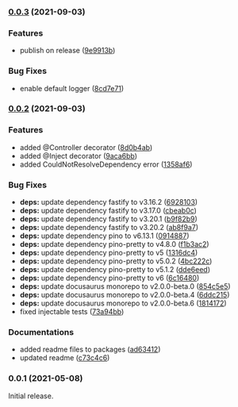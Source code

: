 ### [0.0.3](https://github.com/hornts/horn/compare/0.0.2...0.0.3) (2021-09-03)


### Features

* publish on release ([9e9913b](https://github.com/hornts/horn/commit/9e9913bb43ca91876bbafd728108349efb6c71ca))


### Bug Fixes

* enable default logger ([8cd7e71](https://github.com/hornts/horn/commit/8cd7e7141a3275b4cf6814560927381f52940b61))

### [0.0.2](https://github.com/hornts/horn/compare/0.0.1...0.0.2) (2021-09-03)


### Features

* added @Controller decorator ([8d0b4ab](https://github.com/hornts/horn/commit/8d0b4ab0895ac74a389e2d48ed0e6b01ed6c5eba))
* added @Inject decorator ([9aca6bb](https://github.com/hornts/horn/commit/9aca6bb0037e74a11385872790c147751a9a6a3a))
* added CouldNotResolveDependency error ([1358af6](https://github.com/hornts/horn/commit/1358af61bce257b523ed5a3ed14a8d8ab377cceb))


### Bug Fixes

* **deps:** update dependency fastify to v3.16.2 ([6928103](https://github.com/hornts/horn/commit/69281039a46e7fede4d842f85602792757f4fbf6))
* **deps:** update dependency fastify to v3.17.0 ([cbeab0c](https://github.com/hornts/horn/commit/cbeab0c61dd337eb409111eba5b8ddfe6788baff))
* **deps:** update dependency fastify to v3.20.1 ([b9f82b9](https://github.com/hornts/horn/commit/b9f82b9bbab8caa59c04e4b9aee4084709ed7f9c))
* **deps:** update dependency fastify to v3.20.2 ([ab8f9a7](https://github.com/hornts/horn/commit/ab8f9a7a80621f52c49fda546cce9b23f3448018))
* **deps:** update dependency pino to v6.13.1 ([0914887](https://github.com/hornts/horn/commit/091488727c393cbcc6267222aaa320dec85adb85))
* **deps:** update dependency pino-pretty to v4.8.0 ([f1b3ac2](https://github.com/hornts/horn/commit/f1b3ac2ddf216d9c942faeb7e4f8fd2c59871044))
* **deps:** update dependency pino-pretty to v5 ([1316dc4](https://github.com/hornts/horn/commit/1316dc462f5da4c1bc84cd0132f2c5c77c1996b3))
* **deps:** update dependency pino-pretty to v5.0.2 ([4bc222c](https://github.com/hornts/horn/commit/4bc222ce174d09b651ccb9775ed3e8c3f38a00f6))
* **deps:** update dependency pino-pretty to v5.1.2 ([dde6eed](https://github.com/hornts/horn/commit/dde6eed12adce509370e856385c4817ab271d019))
* **deps:** update dependency pino-pretty to v6 ([6c16480](https://github.com/hornts/horn/commit/6c164800155e15f713c8b306d1430d97257ac5e8))
* **deps:** update docusaurus monorepo to v2.0.0-beta.0 ([854c5e5](https://github.com/hornts/horn/commit/854c5e545b2e823d59a4ac6ee1da57dcb01bd8bb))
* **deps:** update docusaurus monorepo to v2.0.0-beta.4 ([6ddc215](https://github.com/hornts/horn/commit/6ddc215bafc1b17fef28c3575da6be289303eb10))
* **deps:** update docusaurus monorepo to v2.0.0-beta.6 ([1814172](https://github.com/hornts/horn/commit/1814172e0ca130a2fecc6d8e725e9d997ec11413))
* fixed injectable tests ([73a94bb](https://github.com/hornts/horn/commit/73a94bb91056b5b8feceb43597ac41edb64bf2f1))


### Documentations

* added readme files to packages ([ad63412](https://github.com/hornts/horn/commit/ad634124d172550f154613f6e772e27f4c5e3021))
* updated readme ([c73c4c6](https://github.com/hornts/horn/commit/c73c4c65f645b581eacbfb51d41e2ca59af59765))

### 0.0.1 (2021-05-08)
Initial release.
